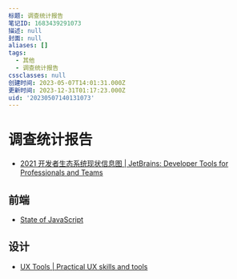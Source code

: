 ```yaml
---
标题: 调查统计报告
笔记ID: 1683439291073
描述: null
封面: null
aliases: []
tags:
  - 其他
  - 调查统计报告
cssclasses: null
创建时间: 2023-05-07T14:01:31.000Z
更新时间: 2023-12-31T01:17:23.000Z
uid: '20230507140131073'
---
```


# 调查统计报告

- [2021 开发者生态系统现状信息图 | JetBrains: Developer Tools for Professionals and Teams](https://www.jetbrains.com/zh-cn/lp/devecosystem-2021/)

## 前端

- [State of JavaScript](https://stateofjs.com/zh-hans//)

## 设计

- [UX Tools | Practical UX skills and tools](https://uxtools.co/)
